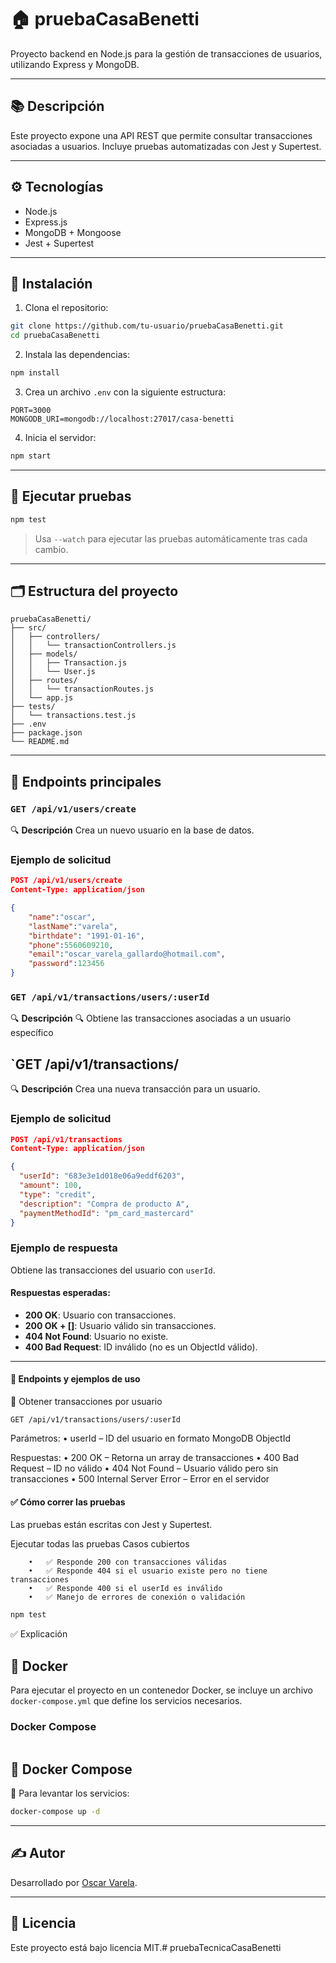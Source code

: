 # 🏠 pruebaCasaBenetti

Proyecto backend en Node.js para la gestión de transacciones de usuarios, utilizando Express y MongoDB.

---

## 📚 Descripción

Este proyecto expone una API REST que permite consultar transacciones asociadas a usuarios. Incluye pruebas automatizadas con Jest y Supertest.

---

## ⚙️ Tecnologías

- Node.js
- Express.js
- MongoDB + Mongoose
- Jest + Supertest

---

## 🚀 Instalación

1. Clona el repositorio:

```bash
git clone https://github.com/tu-usuario/pruebaCasaBenetti.git
cd pruebaCasaBenetti
```

2. Instala las dependencias:

```bash
npm install
```

3. Crea un archivo `.env` con la siguiente estructura:

```env
PORT=3000
MONGODB_URI=mongodb://localhost:27017/casa-benetti
```

4. Inicia el servidor:

```bash
npm start
```

---

## 🧪 Ejecutar pruebas

```bash
npm test
```

> Usa `--watch` para ejecutar las pruebas automáticamente tras cada cambio.

---

## 🗂️ Estructura del proyecto

```
pruebaCasaBenetti/
├── src/
│   ├── controllers/
│   │   └── transactionControllers.js
│   ├── models/
│   │   ├── Transaction.js
│   │   └── User.js
│   ├── routes/
│   │   └── transactionRoutes.js
│   └── app.js
├── tests/
│   └── transactions.test.js
├── .env
├── package.json
└── README.md
```

---

## 📡 Endpoints principales

### `GET /api/v1/users/create`
🔍 **Descripción**
Crea un nuevo usuario en la base de datos.
### Ejemplo de solicitud

```json
POST /api/v1/users/create
Content-Type: application/json

{
    "name":"oscar",
    "lastName":"varela",
    "birthdate": "1991-01-16",
    "phone":5560609210,
    "email":"oscar_varela_gallardo@hotmail.com",
    "password":123456
}
```


### `GET /api/v1/transactions/users/:userId`

🔍 **Descripción**
🔍 Obtiene las transacciones asociadas a un usuario específico  

## `GET /api/v1/transactions/

🔍 **Descripción**
Crea una nueva transacción para un usuario.
### Ejemplo de solicitud

```json
POST /api/v1/transactions
Content-Type: application/json

{
  "userId": "683e3e1d018e06a9eddf6203",
  "amount": 100,
  "type": "credit",
  "description": "Compra de producto A",
  "paymentMethodId": "pm_card_mastercard"
}
```
### Ejemplo de respuesta





Obtiene las transacciones del usuario con `userId`.

#### Respuestas esperadas:

- **200 OK**: Usuario con transacciones.
- **200 OK + []**: Usuario válido sin transacciones.
- **404 Not Found**: Usuario no existe.
- **400 Bad Request**: ID inválido (no es un ObjectId válido).

---

#### 📮 Endpoints y ejemplos de uso

🔹 Obtener transacciones por usuario
``` http
GET /api/v1/transactions/users/:userId
```

Parámetros:
	•	userId – ID del usuario en formato MongoDB ObjectId

Respuestas:
	•	200 OK – Retorna un array de transacciones
	•	400 Bad Request – ID no válido
	•	404 Not Found – Usuario válido pero sin transacciones
	•	500 Internal Server Error – Error en el servidor

#### ✅ Cómo correr las pruebas

Las pruebas están escritas con Jest y Supertest.

Ejecutar todas las pruebas
Casos cubiertos

```
	•	✅ Responde 200 con transacciones válidas
	•	✅ Responde 404 si el usuario existe pero no tiene transacciones
	•	✅ Responde 400 si el userId es inválido
	•	✅ Manejo de errores de conexión o validación
```
```bash
npm test
```
✅ Explicación

## 🐳 Docker 
Para ejecutar el proyecto en un contenedor Docker, se incluye un archivo `docker-compose.yml` que define los servicios necesarios.
### Docker Compose
```yaml

```

## 🐳 Docker Compose
🚀 Para levantar los servicios:

```bash
docker-compose up -d
```
---


## ✍️ Autor

Desarrollado por [Oscar Varela](https://github.com/oscarvarela).

---

## 📄 Licencia

Este proyecto está bajo licencia MIT.# pruebaTecnicaCasaBenetti
